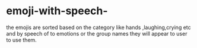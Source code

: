 # emoji-with-speech-
the emojis are sorted based on the category like hands ,laughing,crying etc and by speech of to emotions or the group names they will appear to user to use them. 
